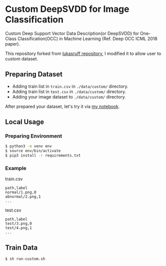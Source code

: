 # **Custom DeepSVDD for Image Classification**

Custom Deep Support Vector Data Description(or DeepSVDD) for One-Class Classification(OCC) in Machine Learning (Ref. Deep OCC ICML 2018 paper).

This repository forked from [lukasruff repository](https://github.com/lukasruff/Deep-SVDD), I modified it to allow user to custom dataset.

## **Preparing Dataset**

 - Adding train list in `train.csv` in `./data/custom/` directory.
 - Adding train list in `test.csv` in `./data/custom/` directory.
 - Adding your image dataset to `./data/custom/` directory.

After prepared your dataset, let's try it via [my notebook](./src/notebook.ipynb).


## **Local Usage**

### **Preparing Environment**

```bash
$ python3 -m venv env
$ source env/bin/activate
$ pip3 install -r requirements.txt
```

### **Example**

train.csv

```csv
path,label
normal/1.png,0
abnormal/2.png,1
...
```

test.csv

```csv
path,label
test/3.png,0
test/4.png,1
...
```

## **Train Data**

```bash
$ sh run-custom.sh
```
